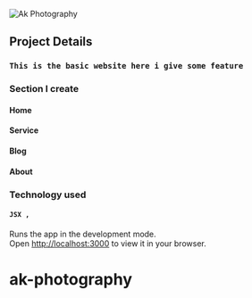 
![Ak Photography](https://i.ibb.co/C90dzWk/logo4.png)


## Project Details

### `This is the basic website here i give some feature` 
### Section I create
#### Home
#### Service
#### Blog
#### About

### Technology used

#### `JSX , `

Runs the app in the development mode.\
Open [http://localhost:3000](http://localhost:3000) to view it in your browser.


# ak-photography
